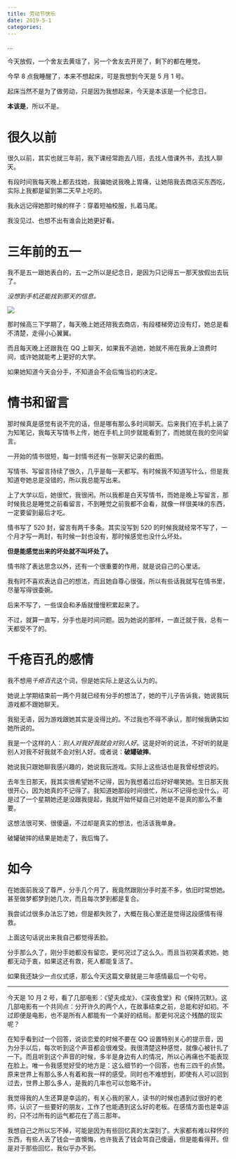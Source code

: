 ```yaml
---
title: 劳动节快乐
date: 2019-5-1
categories: 
---
```


...
<!--more-->
今天放假，一个舍友去黄瑶了，另一个舍友去开房了，剩下的都在睡觉。



今早 8 点我睡醒了，本来不想起床，可是我想到今天是 5 月 1 号。



起床当然不是为了做劳动，只是因为我想起来，今天是本该是一个纪念日。



**本该是**，所以不是。



# 很久以前

很久以前，其实也就三年前，我下课经常跑去八班，去找人借课外书，去找人聊天。



有段时间我每天晚上都去找她，我骗她说我晚上胃痛，让她陪我去商店买东西吃，实际上我都是留到第二天早上吃的。



我永远记得她那时候的样子：穿着短袖校服，扎着马尾。



我没见过、也想不出有谁会比她更好看。





# 三年前的五一

我不是五一跟她表白的，五一之所以是纪念日，是因为只记得五一那天放假出去玩了。



*没想到手机还能找到那天的信息。*

![](https://md-img-1252869657.cos.ap-shanghai.myqcloud.com/hexo/qq_pic_merged_1556678639365.jpg)



那时候高三下学期了，每天晚上她还陪我去商店，有段楼梯旁边没有灯，她总是看不清楚，走得小心翼翼。



而且每天晚上还跟我在 QQ 上聊天，如果我不追她，她就不用在我身上浪费时间，或许她就能考上更好的大学。



如果她知道今天会分手，不知道会不会后悔当初的决定。



# 情书和留言

那时候真是感觉有说不完的话，但是哪有那么多时间聊天。后来我们在手机上装了为知笔记，我每天写情书上传，她在手机上同步就能看到了，而她就在我的空间留言。



一开始的情书很短，每一封情书还有一张聊天记录的截图。



写情书、写留言持续了很久，几乎是每一天都写。有时候我不知道写什么，但是我知道夸她总是没错的，所以我总能写出来。



上了大学以后，她很忙，我很闲。所以我都是白天写情书，而她是晚上写留言，那时候我总是睡觉之前看留言，不到睡觉之前我都不会看，就像一样很美味的东西，一定要留到最后才吃。



情书写了 520 封，留言有两千多条。其实没写到 520 的时候我就经常不写了，一个月才写一两封，有时候一封也没有，那时候感觉也没什么坏处。



**但是能感觉出来的坏处就不叫坏处了。**



情书除了表达思念以外，还有一个很重要的作用，就是说自己的心里话。



我有时不喜欢表达自己的想法，而且她自尊心很强，所以有些话我就写在情书里，尽量写得很委婉。



后来不写了，一些误会和矛盾就慢慢积累起来了。



不过，就算一直写，分手也是时间问题。因为她说的那样，一直迁就于我，总有一天都受不了的。



# 千疮百孔的感情

我不想用*千疮百孔*这个词，但是她实际上是这么认为的。



她说上学期结束前一两个月就已经有分手的想法了，她的干儿子告诉我，她说我玩游戏都不跟她聊天。



我挺无语，因为游戏跟她其实是没得比的。不过我也不得不承认，那时候我确实如她所说的。



我是一个这样的人：*别人对我好我就会对别人好*。这是好听的说法，不好听的就是别人对我不好我就不会对别人好。或者说：**破罐破摔**。



她说我只跟她聊我感兴趣的，她说我玩游戏。实际上这些话也是我曾经想说的。



去年生日那天，我其实很希望她不记得，因为我想着过后好好嘲笑她。生日那天我很开心，因为她真的不记得了。我知道她那段时间很忙，所以不记得也没什么，可是过了一个星期她还是没跟我提起，我就开始怀疑自己对她是不是真的那么不重要。



这想法很可笑、很傻逼，不过却是真实的想法，也活该我单身。



破罐破摔的结果是她走了，我后悔了。



# 如今

在她面前我没了尊严，分手几个月了，我竟然跟刚分手时差不多，依旧时常想她。甚至做梦都梦到她几次，而且每次梦到都是复合。



我尝试过很多办法忘了她，但是都失败了，大概在我心里还是觉得这段感情有得救。



上面这句话说出来我自己都觉得丢脸。



分手那么久了，刚分手她都没有留恋，更何况过了这么久。而且当初哭着求她，她都无动于衷，如果这还有救，死人都能复活了。



如果我还缺少一点仪式感，那么今天这篇文章就是三年感情最后一个句号。



---

今天是 10 月 2 号，看了几部电影：《望夫成龙》、《深夜食堂》和《保持沉默》。这几部电影有一个共同点：分开许久的两个人，在故事结束之前，总能和好如初。不过即便是电影，也不是所有人都能有一个美好的结局。那更何况这个残酷的现实呢？

在知乎看到过一个回答，说谈恋爱的时候不要在 QQ 设置特别关心的提示音，因为分手以后，每次听到这个声音都会很难受。我很清楚这种感觉，就像心被针扎了一下。而且听到这个声音的时候，多半是身边有人的情况，所以心再痛也不能表现在脸上。唯一令我感觉好受的地方是：这么细节的一个回答，也有三四千的点赞。原来世界上有那么多人有着和我一样的感受。同时也不难想到，即使有人可以回到过去，世界上那么多人，是我的几率也可以忽略不计。

我觉得我的人生还算是幸运的，有关心我的家人，读书的时候也遇到过很好的老师，认识了一些要好的朋友，工作了也能遇到这么好的老板。在感情方面也是幸运的，只不过所有的运气都花在了高三那年。

我想自己之所以忘不掉，可能是因为有些回忆真的太深刻了。大家都有难以释怀的东西，有些人丢了钱会一直懊悔，也许我丢了钱会骂自己傻逼，但是能看得开。但是对于那些回忆，我似乎办不到。